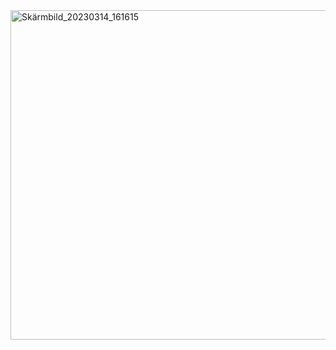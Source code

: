 
<img width="527" alt="Skärmbild_20230314_161615" src="https://user-images.githubusercontent.com/117454160/225069491-4134392f-101d-4a8d-8712-8d617e213ea4.png">
